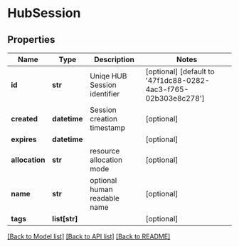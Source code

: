 # HubSession

## Properties
Name | Type | Description | Notes
------------ | ------------- | ------------- | -------------
**id** | **str** | Uniqe HUB Session identifier | [optional] [default to '47f1dc88-0282-4ac3-f765-02b303e8c278']
**created** | **datetime** | Session creation timestamp | [optional] 
**expires** | **datetime** |  | [optional] 
**allocation** | **str** | resource allocation mode | [optional] 
**name** | **str** | optional human readable name | [optional] 
**tags** | **list[str]** |  | [optional] 

[[Back to Model list]](../README.md#documentation-for-models) [[Back to API list]](../README.md#documentation-for-api-endpoints) [[Back to README]](../README.md)


